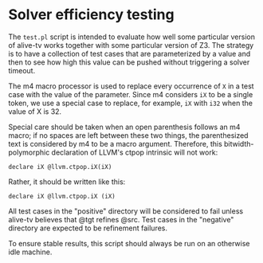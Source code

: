 Solver efficiency testing
=========================

The `test.pl` script is intended to evaluate how well some particular
version of alive-tv works together with some particular version of
Z3. The strategy is to have a collection of test cases that are
parameterized by a value and then to see how high this value can be
pushed without triggering a solver timeout.

The m4 macro processor is used to replace every occurrence of `X` in a
test case with the value of the parameter. Since m4 considers `iX` to
be a single token, we use a special case to replace, for example, `iX`
with `i32` when the value of X is 32.

Special care should be taken when an open parenthesis follows an m4
macro; if no spaces are left between these two things, the
parenthesized text is considered by m4 to be a macro
argument. Therefore, this bitwidth-polymorphic declaration of LLVM's
ctpop intrinsic will not work:

```
declare iX @llvm.ctpop.iX(iX)
```

Rather, it should be written like this:

```
declare iX @llvm.ctpop.iX (iX)
```

All test cases in the "positive" directory will be considered to fail
unless alive-tv believes that @tgt refines @src. Test cases in the
"negative" directory are expected to be refinement failures.

To ensure stable results, this script should always be run on an
otherwise idle machine.

